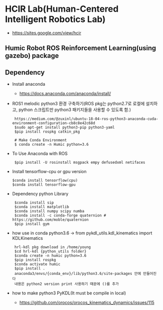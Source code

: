 # HCIR Lab(Human-Centered Intelligent Robotics Lab)
   * https://sites.google.com/view/hcir
## Humic Robot ROS Reinforcement Learning(using gazebo) package

## Dependency
  
   * Install anaconda 
      
       * https://docs.anaconda.com/anaconda/install/
   
   * ROS1 melodic python3 환경 구축하기(ROS pkg는 python2.7로 로컬에 설치하고, python 스크립트만 python3 패키지들을 사용할 수 있도록 함.) 
   
          https://medium.com/@zuxinl/ubuntu-18-04-ros-python3-anaconda-cuda-environment-configuration-cb8c8e42c68d
          $sudo apt-get install python3-pip python3-yaml
          $pip install rospkg catkin_pkg
          
          # Make Conda Environment
          $ conda create -n Humic python=3.6
   
          
   * To Use Anaconda with ROS
    
          $pip install -U rosinstall msgpack empy defusedxml netifaces
   
   * Install tensorflow-cpu or gpu version
        
         $conda install tensorflow(cpu)
         $conda install tensorflow-gpu
   
   
          
   * Dependency python Library
      
          $conda install sip
          $conda install matplotlib
          $conda install numpy scipy numba
          $conda install -c conda-forge quaternion # https://github.com/moble/quaternion
          $pip install gym
    
   * how use in conda python3.6 -> from pykdl_utils.kdl_kinematics import KDLKinematics
      
          hrl-kdl pkg download in /home/young
          $cd hrl-kdl {python_utils folder}
          $conda create -n humic python=3.6
          $pip install rospkg
          $conda activate humic
          $pip install .
          anaconda3/envs/{conda_env}/lib/python3.6/site-packages 안에 만들어진다
          내용은 python2 version print 사용하기 때문에 ()를 추가
      
   * how to make python3 PyKDL(It must be compile in local)
         
        * https://github.com/orocos/orocos_kinematics_dynamics/issues/115
